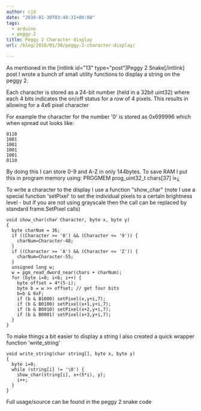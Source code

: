 ```yaml
---
author: cjd
date: "2010-01-30T03:48:31+00:00"
tags:
  - arduino
  - peggy-2
title: Peggy 2 Character display
url: /blog/2010/01/30/peggy-2-character-display/

---
```

As mentioned in the  \[intlink id="13" type="post"\]Peggy 2 Snake\[/intlink\] post I wrote a bunch of small utility functions to display a string on the peggy 2.

Each character is stored as a 24-bit number (held in a 32bit uint32) where each 4 bits indicates the on/off status for a row of 4 pixels. This results in allowing for a 4x6 pixel character

For example the character for the number '0' is stored as 0x699996 which when spread out looks like:

```
0110
1001
1001
1001
1001
0110
```

By doing this I can store 0-9 and A-Z in only 144bytes.
To save RAM I put this in program memory using: PROGMEM prog\_uint32\_t chars\[37\] ï»¿

To write a character to the display I use a function "show\_char" (note I use a special function 'setPixel' to set the individual pixels to a certain brightness level - but if you are not using grayscale then the call can be replaced by standard frame.SetPixel calls)

```
void show_char(char Character, byte x, byte y)
{
  byte charNum = 36;
  if ((Character >= '0') && (Character <= '9')) {
    charNum=Character-48;
  }
  if ((Character >= 'A') && (Character <= 'Z')) {
    charNum=Character-55;
  }
  unsigned long w;
  w = pgm_read_dword_near(chars + charNum);
  for (byte i=0; i<6; i++) {
    byte offset = 4*(5-i);
    byte b = w >> offset; // get four bits
    b=b & 0xF;
    if (b & B1000) setPixel(x,y+i,7);
    if (b & B0100) setPixel(x+1,y+i,7);
    if (b & B0010) setPixel(x+2,y+i,7);
    if (b & B0001) setPixel(x+3,y+i,7);
  }
}

```

To make things a bit easier to display a string I also created a quick wrapper function 'write\_string'

```
void write_string(char string[], byte x, byte y)
{
  byte i=0;
  while (string[i] != '\0') {
    show_char(string[i], x+(5*i), y);
    i++;
  }
}

```

Full usage/source can be found in the peggy 2 snake code
